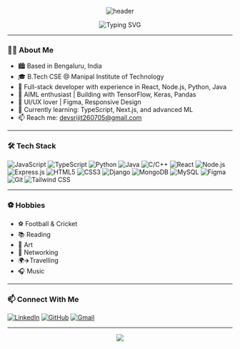 <!-- Banner -->
<p align="center">
  <img src="https://capsule-render.vercel.app/api?type=waving&color=0:6a11cb,100:2575fc&height=180&section=header&text=Hi%20there,%20I'm%20Dev%20Srijit!%20👋&fontSize=36&fontAlignY=40" alt="header"/>
</p>

<p align="center">
  <img src="https://readme-typing-svg.demolab.com?font=Fira+Code&size=24&pause=1000&color=2575FC&center=true&vCenter=true&width=435&lines=Full-Stack+Developer;UI%2FUX+%7C+AIML+Enthusiast;Lifelong+Learner+%E2%9C%A8" alt="Typing SVG" />
</p>

---

### 👨‍💻 About Me

- 🏙️ Based in Bengaluru, India  
- 🎓 B.Tech CSE @ Manipal Institute of Technology  
- 💼 Full-stack developer with experience in React, Node.js, Python, Java  
- 🤖 AIML enthusiast | Building with TensorFlow, Keras, Pandas  
- 🎨 UI/UX lover | Figma, Responsive Design  
- 🌱 Currently learning: TypeScript, Next.js, and advanced ML  
- 📫 Reach me: [devsrijit260705@gmail.com](mailto:devsrijit260705@gmail.com)

---

### 🛠️ Tech Stack

![JavaScript](https://img.shields.io/badge/-JavaScript-black?style=flat-square&logo=javascript)
![TypeScript](https://img.shields.io/badge/-TypeScript-black?style=flat-square&logo=typescript)
![Python](https://img.shields.io/badge/-Python-black?style=flat-square&logo=python)
![Java](https://img.shields.io/badge/-Java-black?style=flat-square&logo=java)
![C/C++](https://img.shields.io/badge/-C/C++-black?style=flat-square&logo=c)
![React](https://img.shields.io/badge/-React-black?style=flat-square&logo=react)
![Node.js](https://img.shields.io/badge/-Node.js-black?style=flat-square&logo=node.js)
![Express.js](https://img.shields.io/badge/-Express.js-black?style=flat-square&logo=express)
![HTML5](https://img.shields.io/badge/-HTML5-black?style=flat-square&logo=html5)
![CSS3](https://img.shields.io/badge/-CSS3-black?style=flat-square&logo=css3)
![Django](https://img.shields.io/badge/-Django-black?style=flat-square&logo=django)
![MongoDB](https://img.shields.io/badge/-MongoDB-black?style=flat-square&logo=mongodb)
![MySQL](https://img.shields.io/badge/-MySQL-black?style=flat-square&logo=mysql)
![Figma](https://img.shields.io/badge/-Figma-black?style=flat-square&logo=figma)
![Git](https://img.shields.io/badge/-Git-black?style=flat-square&logo=git)
![Tailwind CSS](https://img.shields.io/badge/-Tailwind%20CSS-black?style=flat-square&logo=tailwind-css)


---


### ⚽ Hobbies

- ⚽ Football & Cricket        
- 📚 Reading                   
- 🎨 Art  
- 🤝 Networking
- 🌍✈️Travelling
- 🎧 Music

---



### 📫 Connect With Me

[![LinkedIn](https://img.shields.io/badge/-LinkedIn-2575FC?style=flat-square&logo=linkedin&logoColor=white)](https://linkedin.com/in/dev-srijit-7a8353295)
[![GitHub](https://img.shields.io/badge/-GitHub-333?style=flat-square&logo=github&logoColor=white)](https://github.com/Devs7026)
[![Gmail](https://img.shields.io/badge/-Gmail-EA4335?style=flat-square&logo=gmail&logoColor=white)](mailto:devsrijit260705@gmail.com)

---

<p align="center">
  <img src="https://capsule-render.vercel.app/api?type=waving&color=0:2575fc,100:6a11cb&height=120&section=footer"/>
</p>

